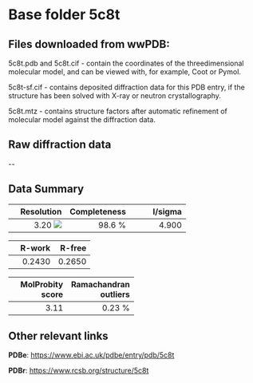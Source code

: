 # Base folder 5c8t

## Files downloaded from wwPDB:

5c8t.pdb and 5c8t.cif - contain the coordinates of the threedimensional molecular model, and can be viewed with, for example, Coot or Pymol.

5c8t-sf.cif - contains deposited diffraction data for this PDB entry, if the structure has been solved with X-ray or neutron crystallography.

5c8t.mtz - contains structure factors after automatic refinement of molecular model against the diffraction data.

## Raw diffraction data

--<br> 

## Data Summary
|   | Resolution | Completeness| I/sigma |
|---|-------------:|----------------:|--------------:|
|   |3.20 <img src="https://latex.codecogs.com/svg.latex?{\mbox{\normalfont\AA}}"/>|98.6  %|<img width=50/>4.900|

|   | **R-work**| **R-free**   
|---|-------------:|----------------:|           
||0.2430|0.2650|

|   |**MolProbity<br>score**| **Ramachandran<br>outliers** 
|---|-------------:|----------------:|
||3.11|0.23 %|

## Other relevant links 
**PDBe**:  https://www.ebi.ac.uk/pdbe/entry/pdb/5c8t
 
**PDBr**: https://www.rcsb.org/structure/5c8t 

